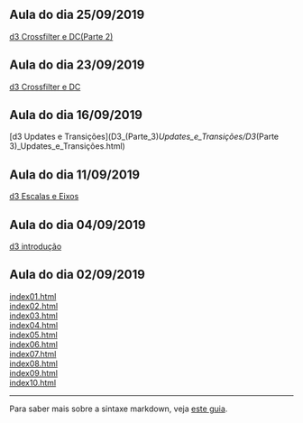 ## Aula do dia 25/09/2019
[d3 Crossfilter e DC(Parte 2)](D3_com_Crossfilter_e_DC(Parte_2)/D3_com_Crossfilter_e_DC(Parte_2).html)<br>
## Aula do dia 23/09/2019
[d3 Crossfilter e DC](D3_com_Crossfilter_e_DC/D3_com_Crossfilter_e_DC.html)<br>
## Aula do dia 16/09/2019
[d3 Updates e Transições](D3_(Parte_3)_Updates_e_Transições/D3_(Parte 3)_Updates_e_Transições.html)<br>

## Aula do dia 11/09/2019
[d3 Escalas e Eixos](d3_escala/d3_escalas.html)<br>
## Aula do dia 04/09/2019
[d3 introdução](d3_introdução/d3_introdução.html)<br>
## Aula do dia 02/09/2019

[index01.html](basic/index01.html)<br>
[index02.html](basic/index02.html)<br>
[index03.html](basic/index03.html)<br>
[index04.html](basic/index04.html)<br>
[index05.html](basic/index05.html)<br>
[index06.html](basic/index06.html)<br>
[index07.html](basic/index07.html)<br>
[index08.html](basic/index08.html)<br>
[index09.html](basic/index09.html)<br>
[index10.html](basic/index10.html)<br>

---

Para saber mais sobre a sintaxe markdown, veja [este guia](https://guides.github.com/features/mastering-markdown/).
